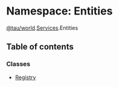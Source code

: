 # Namespace: Entities

[@tau/world](tau_world.md).[Services](tau_world.Services.md).Entities

## Table of contents

### Classes

- [Registry](../classes/tau_world.Services.Entities.Registry.md)

